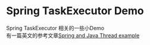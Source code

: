 # Spring TaskExecutor Demo
Spring TaskExecutor 相关的一些小Demo   
有一篇英文的参考文章[Spring and Java Thread example](http://www.mkyong.com/spring/spring-and-java-thread-example/)
